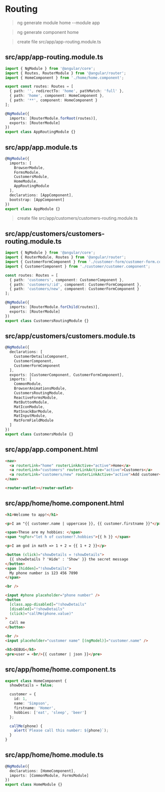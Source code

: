 # Routing

> ng generate module home --module app

> ng generate component home

> create file src/app/app-routing.module.ts

## src/app/app-routing.module.ts

```ts
import { NgModule } from '@angular/core';
import { Routes, RouterModule } from '@angular/router';
import { HomeComponent } from './home/home.component';

export const routes: Routes = [
  { path: '', redirectTo: 'home', pathMatch: 'full' },
  { path: 'home', component: HomeComponent },
  { path: '**', component: HomeComponent }
];

@NgModule({
  imports: [RouterModule.forRoot(routes)],
  exports: [RouterModule]
})
export class AppRoutingModule {}
```

## src/app/app.module.ts

```ts
@NgModule({
  imports: [
    BrowserModule,
    FormsModule,
    CustomersModule,
    HomeModule,
    AppRoutingModule
  ],
  declarations: [AppComponent],
  bootstrap: [AppComponent]
})
export class AppModule {}
```

> create file src/app/customers/customers-routing.module.ts

## src/app/customers/customers-routing.module.ts

```ts
import { NgModule } from '@angular/core';
import { RouterModule, Routes } from '@angular/router';
import { CustomerFormComponent } from './customer-form/customer-form.component';
import { CustomerComponent } from './customer/customer.component';

const routes: Routes = [
  { path: 'customers', component: CustomerComponent },
  { path: 'customers/:id', component: CustomerFormComponent },
  { path: 'customers/new', component: CustomerFormComponent }
];

@NgModule({
  imports: [RouterModule.forChild(routes)],
  exports: [RouterModule]
})
export class CustomersRoutingModule {}
```

## src/app/customers/customers.module.ts

```ts
@NgModule({
  declarations: [
    CustomerDetailsComponent,
    CustomerComponent,
    CustomerFormComponent
  ],
  exports: [CustomerComponent, CustomerFormComponent],
  imports: [
    CommonModule,
    BrowserAnimationsModule,
    CustomersRoutingModule,
    ReactiveFormsModule,
    MatButtonModule,
    MatIconModule,
    MatSnackBarModule,
    MatInputModule,
    MatFormFieldModule
  ]
})
export class CustomersModule {}
```

## src/app/app.component.html

```html
<nav>
  <a routerLink="home" routerLinkActive="active">Home</a>
  <a routerLink="customers" routerLinkActive="active">Customers</a>
  <a routerLink="customers/new" routerLinkActive="active">Add customer</a>
</nav>

<router-outlet></router-outlet>
```

## src/app/home/home.component.html

```html
<h1>Welcome to app!</h1>

<p>I am "{{ customer.name | uppercase }}, {{ customer.firstname }}"</p>

<span>These are my hobbies: </span>
<span *ngFor="let h of customer?.hobbies">{{ h }} </span>

<p>I am god in math => 1 + 2 = {{ 1 + 2 }}</p>

<button (click)="showDetails = !showDetails">
  {{ showDetails ? 'Hide' : 'Show' }} the secret message
</button>
<span [hidden]="!showDetails">
  My phone number is 123 456 7890
</span>

<br />

<input #phone placeholder="phone number" />
<button
  [class.app-disabled]="!showDetails"
  [disabled]="!showDetails"
  (click)="callMe(phone.value)"
>
  Call me
</button>

<br />
<input placeholder="customer name" [(ngModel)]="customer.name" />

<h5>DEBUG</h5>
<pre>user = <br/>{{ customer | json }}</pre>
```

## src/app/home/home.component.ts

```ts
export class HomeComponent {
  showDetails = false;

  customer = {
    id: 1,
    name: 'Simpson',
    firstname: 'Homer',
    hobbies: ['eat', 'sleep', 'beer']
  };

  callMe(phone) {
    alert(`Please call this number: ${phone}`);
  }
}
```

## src/app/home/home.module.ts

```ts
@NgModule({
  declarations: [HomeComponent],
  imports: [CommonModule, FormsModule]
})
export class HomeModule {}
```
